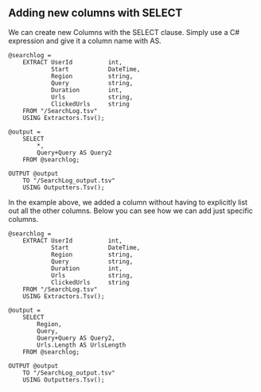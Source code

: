 ## Adding new columns with SELECT

We can create new Columns with the SELECT clause. Simply use a C\# expression and give it a column name with AS.

```
@searchlog = 
    EXTRACT UserId          int, 
            Start           DateTime, 
            Region          string, 
            Query           string, 
            Duration        int, 
            Urls            string, 
            ClickedUrls     string
    FROM "/SearchLog.tsv"
    USING Extractors.Tsv();

@output = 
    SELECT 
        *, 
        Query+Query AS Query2
    FROM @searchlog;

OUTPUT @output 
    TO "/SearchLog_output.tsv"
    USING Outputters.Tsv();
```

In the example above, we added a column without having to explicitly list out all the other columns. Below you can see how we can add just specific columns.

```
@searchlog = 
    EXTRACT UserId          int, 
            Start           DateTime, 
            Region          string, 
            Query           string, 
            Duration        int, 
            Urls            string, 
            ClickedUrls     string
    FROM "/SearchLog.tsv"
    USING Extractors.Tsv();

@output = 
    SELECT 
        Region,
        Query, 
        Query+Query AS Query2, 
        Urls.Length AS UrlsLength
    FROM @searchlog;

OUTPUT @output 
    TO "/SearchLog_output.tsv"
    USING Outputters.Tsv();
```



